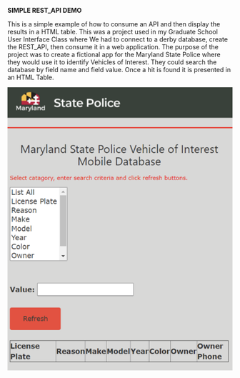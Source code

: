 <b>SIMPLE REST_API DEMO</b>

This is a simple example of how to consume an API and then display the results in a HTML table. This was a project used in 
my Graduate School User Interface Class where We had to connect to a derby database, create the REST_API, then consume it in a web application.
The purpose of the project was to create a fictional app for the Maryland State Police where they would use it to identify 
Vehicles of Interest. They could search the database by field name and field value. Once a hit is found it is presented in an HTML Table. 

![Image of VOI Web User Interface](https://github.com/JayBee6814/REST_API_Demo/blob/main/README/UI1.png)
